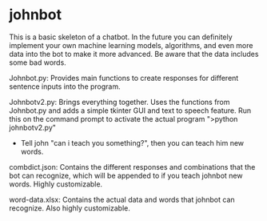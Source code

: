 # johnbot
This is a basic skeleton of a chatbot. In the future you can definitely implement your own machine learning models, algorithms, and even more data into the bot to 
make it more advanced. Be aware that the data includes some bad words.

Johnbot.py: Provides main functions to create responses for different sentence inputs into the program.

Johnbotv2.py: Brings everything together. Uses the functions from Johnbot.py and adds a simple tkinter GUI and text to speech feature. Run this on the command prompt to 
activate the actual program ">python johnbotv2.py"
   - Tell john "can i teach you something?", then you can teach him new words.

combdict.json: Contains the different responses and combinations that the bot can recognize, which will be appended to if you teach johnbot new words. Highly 
customizable.

word-data.xlsx: Contains the actual data and words that johnbot can recognize. Also highly customizable.

